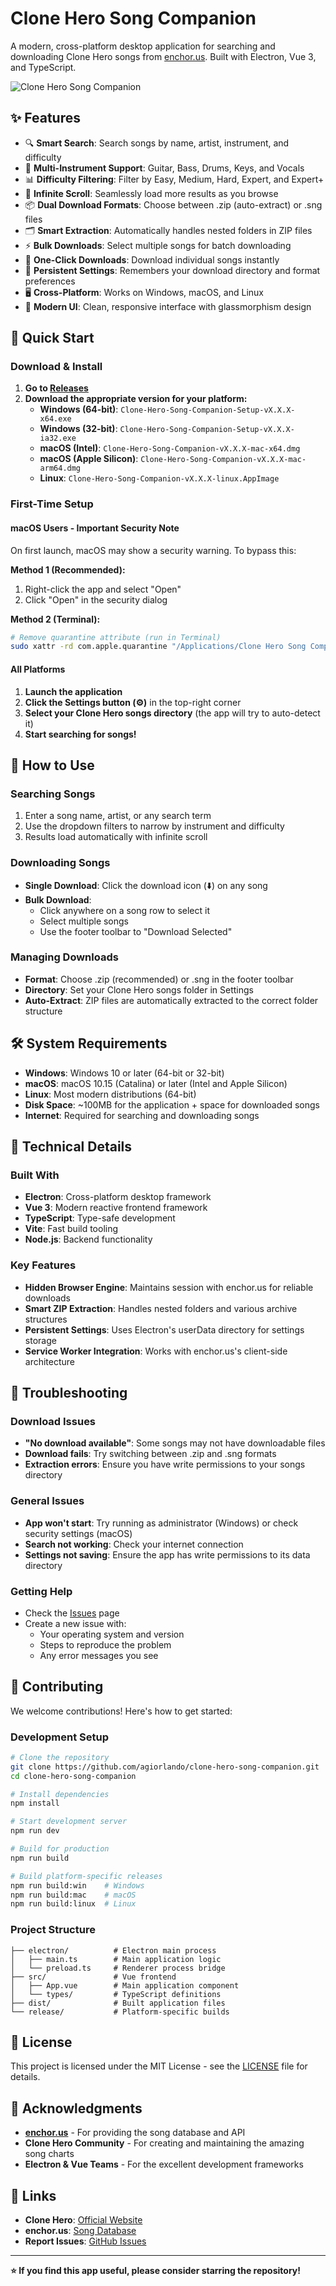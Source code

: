 # Clone Hero Song Companion

A modern, cross-platform desktop application for searching and downloading Clone Hero songs from [enchor.us](https://www.enchor.us/). Built with Electron, Vue 3, and TypeScript.

![Clone Hero Song Companion](https://via.placeholder.com/800x400/667eea/ffffff?text=Clone+Hero+Song+Companion)

## ✨ Features

- 🔍 **Smart Search**: Search songs by name, artist, instrument, and difficulty
- 🎸 **Multi-Instrument Support**: Guitar, Bass, Drums, Keys, and Vocals
- 📊 **Difficulty Filtering**: Filter by Easy, Medium, Hard, Expert, and Expert+
- 🔄 **Infinite Scroll**: Seamlessly load more results as you browse
- 📦 **Dual Download Formats**: Choose between .zip (auto-extract) or .sng files
- 🗂️ **Smart Extraction**: Automatically handles nested folders in ZIP files
- ⚡ **Bulk Downloads**: Select multiple songs for batch downloading
- 🎯 **One-Click Downloads**: Download individual songs instantly
- 💾 **Persistent Settings**: Remembers your download directory and format preferences
- 🖥️ **Cross-Platform**: Works on Windows, macOS, and Linux
- 🎨 **Modern UI**: Clean, responsive interface with glassmorphism design

## 🚀 Quick Start

### Download & Install

1. **Go to [Releases](https://github.com/agiorlando/clone-hero-song-companion/releases)**
2. **Download the appropriate version for your platform:**
   - **Windows (64-bit)**: `Clone-Hero-Song-Companion-Setup-vX.X.X-x64.exe`
   - **Windows (32-bit)**: `Clone-Hero-Song-Companion-Setup-vX.X.X-ia32.exe`
   - **macOS (Intel)**: `Clone-Hero-Song-Companion-vX.X.X-mac-x64.dmg`
   - **macOS (Apple Silicon)**: `Clone-Hero-Song-Companion-vX.X.X-mac-arm64.dmg`
   - **Linux**: `Clone-Hero-Song-Companion-vX.X.X-linux.AppImage`

### First-Time Setup

#### macOS Users - Important Security Note
On first launch, macOS may show a security warning. To bypass this:

**Method 1 (Recommended):**
1. Right-click the app and select "Open"
2. Click "Open" in the security dialog

**Method 2 (Terminal):**
```bash
# Remove quarantine attribute (run in Terminal)
sudo xattr -rd com.apple.quarantine "/Applications/Clone Hero Song Companion.app"
```

#### All Platforms
1. **Launch the application**
2. **Click the Settings button (⚙️)** in the top-right corner
3. **Select your Clone Hero songs directory** (the app will try to auto-detect it)
4. **Start searching for songs!**

## 📱 How to Use

### Searching Songs
1. Enter a song name, artist, or any search term
2. Use the dropdown filters to narrow by instrument and difficulty
3. Results load automatically with infinite scroll

### Downloading Songs
- **Single Download**: Click the download icon (⬇️) on any song
- **Bulk Download**: 
  - Click anywhere on a song row to select it
  - Select multiple songs
  - Use the footer toolbar to "Download Selected"

### Managing Downloads
- **Format**: Choose .zip (recommended) or .sng in the footer toolbar
- **Directory**: Set your Clone Hero songs folder in Settings
- **Auto-Extract**: ZIP files are automatically extracted to the correct folder structure

## 🛠️ System Requirements

- **Windows**: Windows 10 or later (64-bit or 32-bit)
- **macOS**: macOS 10.15 (Catalina) or later (Intel and Apple Silicon)
- **Linux**: Most modern distributions (64-bit)
- **Disk Space**: ~100MB for the application + space for downloaded songs
- **Internet**: Required for searching and downloading songs

## 🔧 Technical Details

### Built With
- **Electron**: Cross-platform desktop framework
- **Vue 3**: Modern reactive frontend framework
- **TypeScript**: Type-safe development
- **Vite**: Fast build tooling
- **Node.js**: Backend functionality

### Key Features
- **Hidden Browser Engine**: Maintains session with enchor.us for reliable downloads
- **Smart ZIP Extraction**: Handles nested folders and various archive structures
- **Persistent Settings**: Uses Electron's userData directory for settings storage
- **Service Worker Integration**: Works with enchor.us's client-side architecture

## 🐛 Troubleshooting

### Download Issues
- **"No download available"**: Some songs may not have downloadable files
- **Download fails**: Try switching between .zip and .sng formats
- **Extraction errors**: Ensure you have write permissions to your songs directory

### General Issues
- **App won't start**: Try running as administrator (Windows) or check security settings (macOS)
- **Search not working**: Check your internet connection
- **Settings not saving**: Ensure the app has write permissions to its data directory

### Getting Help
- Check the [Issues](https://github.com/agiorlando/clone-hero-song-companion/issues) page
- Create a new issue with:
  - Your operating system and version
  - Steps to reproduce the problem
  - Any error messages you see

## 🤝 Contributing

We welcome contributions! Here's how to get started:

### Development Setup
```bash
# Clone the repository
git clone https://github.com/agiorlando/clone-hero-song-companion.git
cd clone-hero-song-companion

# Install dependencies
npm install

# Start development server
npm run dev

# Build for production
npm run build

# Build platform-specific releases
npm run build:win    # Windows
npm run build:mac    # macOS
npm run build:linux  # Linux
```

### Project Structure
```
├── electron/          # Electron main process
│   ├── main.ts        # Main application logic
│   └── preload.ts     # Renderer process bridge
├── src/               # Vue frontend
│   ├── App.vue        # Main application component
│   └── types/         # TypeScript definitions
├── dist/              # Built application files
└── release/           # Platform-specific builds
```

## 📄 License

This project is licensed under the MIT License - see the [LICENSE](LICENSE) file for details.

## 🙏 Acknowledgments

- **[enchor.us](https://www.enchor.us/)** - For providing the song database and API
- **Clone Hero Community** - For creating and maintaining the amazing song charts
- **Electron & Vue Teams** - For the excellent development frameworks

## 🔗 Links

- **Clone Hero**: [Official Website](https://clonehero.net/)
- **enchor.us**: [Song Database](https://www.enchor.us/)
- **Report Issues**: [GitHub Issues](https://github.com/agiorlando/clone-hero-song-companion/issues)

---

**⭐ If you find this app useful, please consider starring the repository!**